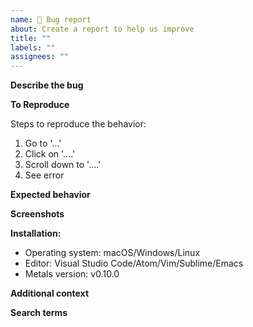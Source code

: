 ```yaml
---
name: 🐛 Bug report
about: Create a report to help us improve
title: ""
labels: ""
assignees: ""
---
```


**Describe the bug**

<!-- A clear and concise description of what the bug is. -->

**To Reproduce**

Steps to reproduce the behavior:

1. Go to '...'
2. Click on '....'
3. Scroll down to '....'
4. See error

**Expected behavior**

<!-- A clear and concise description of what you expected to happen. -->

**Screenshots**

<!-- If applicable, add screenshots to help explain your problem. -->

**Installation:**

- Operating system: macOS/Windows/Linux
- Editor: Visual Studio Code/Atom/Vim/Sublime/Emacs
- Metals version: v0.10.0

**Additional context**

<!-- Add any other context about the problem here. -->

**Search terms**

<!-- Help other people discover your feature request by writing words they might search for. -->
